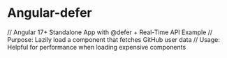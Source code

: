 # Angular-defer
// Angular 17+ Standalone App with @defer + Real-Time API Example // Purpose: Lazily load a component that fetches GitHub user data // Usage: Helpful for performance when loading expensive components
